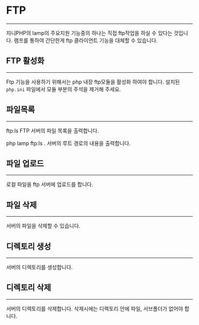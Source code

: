 # FTP
---
지니PHP의 lamp의 주요지원 기능중의 하나는 직접 ftp작업을 하실 수 있다는 것입니다.
램프를 통하여 간단한게 ftp 클라이언트 기능을 대체할 수 있습니다.

## FTP 활성화
---
Ftp 기능을 사용하기 위해서는 php 내장 ftp모둘을 활성화 하여야 합니다.
설치된 `php.ini` 파일에서 모듈 부분의 주석을 제거해 주세요.

## 파일목록
---
ftp:ls
FTP 서버의 파일 목록을 출력합니다.

php lamp ftp:ls .
서버의 루트 경로의 내용을 출력합니다.

## 파일 업로드
---
로컬 파일을 ftp 서버에 업로드를 합니다.

## 파일 삭제
---
서버의 파일을 삭제할 수 있습니다.

## 디렉토리 생성
---
서버의 디렉토리를 생성합니다.

## 디렉토리 삭제
---
서버의 디렉토리를 삭제합니다. 삭제시에는 디렉토리 안에 파일, 서브폴더가 없어야 합니다.
